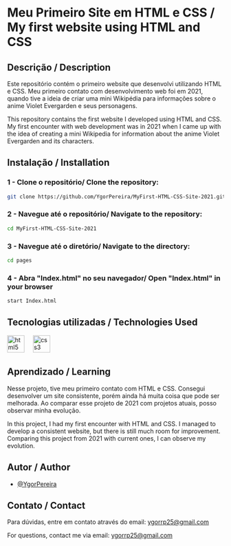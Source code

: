 
# Meu Primeiro Site em HTML e CSS / My first website using HTML and CSS

## Descrição / Description
  Este repositório contém o primeiro website que desenvolvi utilizando HTML e CSS. Meu primeiro contato com desenvolvimento web foi em 2021, quando tive a ideia de criar uma mini Wikipédia para informações sobre o anime Violet Evergarden e seus personagens.

This repository contains the first website I developed using HTML and CSS. My first encounter with web development was in 2021 when I came up with the idea of creating a mini Wikipedia for information about the anime Violet Evergarden and its characters.

## Instalação / Installation

### 1 - Clone o repositório/ Clone the repository:
```bash
git clone https://github.com/YgorPereira/MyFirst-HTML-CSS-Site-2021.git
```
### 2 - Navegue até o repositório/ Navigate to the repository:
  ```bash
cd MyFirst-HTML-CSS-Site-2021
```
### 3 - Navegue até o diretório/ Navigate to the directory:
  ```bash
cd pages
```

### 4 - Abra "Index.html" no seu navegador/ Open "Index.html" in your browser
```bash
start Index.html
```

## Tecnologias utilizadas / Technologies Used
<div align="left">
  <img src="https://cdn.jsdelivr.net/gh/devicons/devicon/icons/html5/html5-original.svg" height="40" alt="html5 logo"  />
  <img width="12" />
  <img src="https://cdn.jsdelivr.net/gh/devicons/devicon/icons/css3/css3-original.svg" height="40" alt="css3 logo"  />
</div>

## Aprendizado / Learning
Nesse projeto, tive meu primeiro contato com HTML e CSS. Consegui desenvolver um site consistente, porém ainda há muita coisa que pode ser melhorada. Ao comparar esse projeto de 2021 com projetos atuais, posso observar minha evolução.

In this project, I had my first encounter with HTML and CSS. I managed to develop a consistent website, but there is still much room for improvement. Comparing this project from 2021 with current ones, I can observe my evolution.

## Autor / Author
- [@YgorPereira](https://github.com/YgorPereira)
  
## Contato / Contact
Para dúvidas, entre em contato através do email: ygorrp25@gmail.com

For questions, contact me via email: ygorrp25@gmail.com


